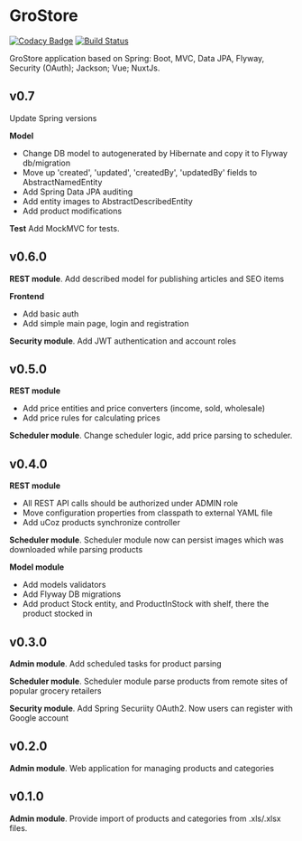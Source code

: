 # GroStore
[![Codacy Badge](https://api.codacy.com/project/badge/Grade/6eb0ff0c92f64ea78e6d53727bda57b9)](https://app.codacy.com/app/sergeymitrichev/grostore?utm_source=github.com&utm_medium=referral&utm_content=sergeymitrichev/grostore&utm_campaign=Badge_Grade_Settings)
[![Build Status](https://travis-ci.org/sergeymitrichev/grostore.svg?branch=master)](https://travis-ci.org/sergeymitrichev/grostore)

GroStore application based on Spring: Boot, MVC, Data JPA, Flyway, Security (OAuth); Jackson; Vue; NuxtJs.

## v0.7
Update Spring versions

**Model** 
* Change DB model to autogenerated by Hibernate and copy it to Flyway db/migration
* Move up 'created', 'updated', 'createdBy', 'updatedBy' fields to AbstractNamedEntity
* Add Spring Data JPA auditing
* Add entity images to AbstractDescribedEntity 
* Add product modifications

**Test**
Add MockMVC for tests.

## v0.6.0
**REST module**. Add described model for publishing articles and SEO items

**Frontend**
* Add basic auth
* Add simple main page, login and registration

**Security module**. Add JWT authentication and account roles

## v0.5.0
**REST module**
* Add price entities and price converters (income, sold, wholesale)
* Add price rules for calculating prices

**Scheduler module**. Change scheduler logic, add price parsing to scheduler. 

## v0.4.0
**REST module**
* All REST API calls should be authorized under ADMIN role
* Move configuration properties from classpath to external YAML file
* Add uCoz products synchronize controller

**Scheduler module**. Scheduler module now can persist images which was downloaded while parsing products

**Model module** 
* Add models validators
* Add Flyway DB migrations  
* Add product Stock entity, and ProductInStock with shelf, there the product stocked in

## v0.3.0
**Admin module**. Add scheduled tasks for product parsing

**Scheduler module**. Scheduler module parse products from remote sites of popular grocery retailers

**Security module**. Add Spring Securiity OAuth2. Now users can register with Google account

## v0.2.0
**Admin module**. Web application for managing products and categories

## v0.1.0
**Admin module**. Provide import of products and categories from .xls/.xlsx files.